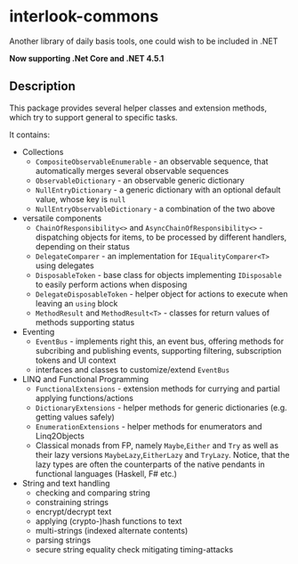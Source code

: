 interlook-commons
=================

Another library of daily basis tools, one could wish to be included in .NET

**Now supporting .Net Core and .NET 4.5.1**

## Description

This package provides several helper classes and extension methods, which try to support general to specific tasks.

It contains:

- Collections
  - `CompositeObservableEnumerable` - an observable sequence, that automatically merges several observable sequences
  - `ObservableDictionary` - an observable generic dictionary
  - `NullEntryDictionary` - a generic dictionary with an optional default value, whose key is `null`
  - `NullEntryObservableDictionary` - a combination of the two above
- versatile components
  - `ChainOfResponsibility<>` and `AsyncChainOfResponsibility<>` - dispatching objects for items, to be processed by different handlers, depending on their status
  - `DelegateComparer` - an implementation for `IEqualityComparer<T>` using delegates
  - `DisposableToken` - base class for objects implementing `IDisposable` to easily perform actions when disposing
  - `DelegateDisposableToken` - helper object for actions to execute when leaving an `using` block
  - `MethodResult` and `MethodResult<T>` - classes for return values of methods supporting status
- Eventing
    - `EventBus` - implements right this, an event bus, offering methods for subcribing and publishing events, supporting filtering, subscription tokens and UI context
    - interfaces and classes to customize/extend `EventBus`
- LINQ and Functional Programming
  - `FunctionalExtensions` - extension methods for currying and partial applying functions/actions
  - `DictionaryExtensions` - helper methods for generic dictionaries (e.g. getting values safely)
  - `EnumerationExtensions` - helper methods for enumerators and Linq2Objects
  - Classical monads from FP, namely `Maybe`,`Either` and `Try` as well as their lazy versions `MaybeLazy`,`EitherLazy` and `TryLazy`. Notice, that the lazy types are often the counterparts of the native pendants in functional languages (Haskell, F# etc.)
- String and text handling
  - checking and comparing string
  - constraining strings
  - encrypt/decrypt text
  - applying (crypto-)hash functions to text
  - multi-strings (indexed alternate contents)
  - parsing strings
  - secure string equality check mitigating timing-attacks
 

 